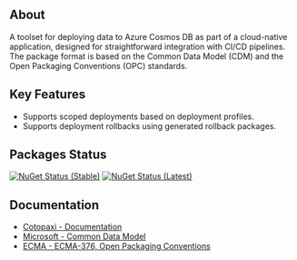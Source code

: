 ## About

A toolset for deploying data to Azure Cosmos DB as part of a cloud-native application, designed for straightforward integration with CI/CD pipelines. The package format is based on the Common Data Model (CDM) and the Open Packaging Conventions (OPC) standards.

## Key Features

- Supports scoped deployments based on deployment profiles.
- Supports deployment rollbacks using generated rollback packages.

## Packages Status

[![NuGet Status (Stable)](https://img.shields.io/nuget/v/cotopaxi.svg?label=nuget%3A%20stable&style=flat-square)](https://www.nuget.org/packages/cotopaxi)
[![NuGet Status (Latest)](https://img.shields.io/nuget/vpre/cotopaxi.svg?label=nuget%3A%20latest&style=flat-square)](https://www.nuget.org/packages/cotopaxi/absoluteLatest)

## Documentation

- [Cotopaxi - Documentation](https://alexanderkozlenko.github.io/cotopaxi)
- [Microsoft - Common Data Model](https://learn.microsoft.com/en-us/common-data-model)
- [ECMA - ECMA-376, Open Packaging Conventions](https://ecma-international.org/publications-and-standards/standards/ecma-376)
